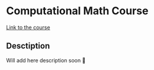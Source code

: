 # Computational Math Course
[Link to the course](https://intelligent-cuckoo-3c2.notion.site/04f3159ab793445b8b6d5386c3efa136?pvs=4)
## Desctiption
Will add here description soon 🙂
